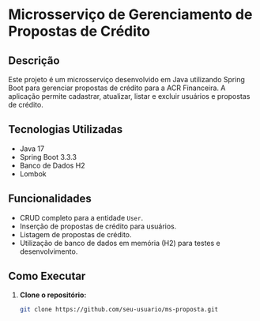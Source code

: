 # Microsserviço de Gerenciamento de Propostas de Crédito

## Descrição
Este projeto é um microsserviço desenvolvido em Java utilizando Spring Boot para gerenciar propostas de crédito para a ACR Financeira. A aplicação permite cadastrar, atualizar, listar e excluir usuários e propostas de crédito.

## Tecnologias Utilizadas
- Java 17
- Spring Boot 3.3.3
- Banco de Dados H2
- Lombok

## Funcionalidades
- CRUD completo para a entidade `User`.
- Inserção de propostas de crédito para usuários.
- Listagem de propostas de crédito.
- Utilização de banco de dados em memória (H2) para testes e desenvolvimento.

## Como Executar

1. **Clone o repositório:**
   ```sh
   git clone https://github.com/seu-usuario/ms-proposta.git

